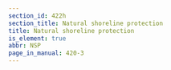 ```yaml
---
section_id: 422h
section_title: Natural shoreline protection
title: Natural shoreline protection
is_element: true
abbr: NSP
page_in_manual: 420-3
---
```

